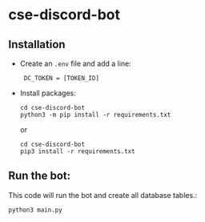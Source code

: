 # cse-discord-bot

## Installation 

- Create an `.env` file and add a line:
  
   ``` DC_TOKEN = [TOKEN_ID]```
- Install packages: 
  
  ```
  cd cse-discord-bot
  python3 -m pip install -r requirements.txt
  ```
  or
  ```
  cd cse-discord-bot
  pip3 install -r requirements.txt
  ```
## Run the bot:
 This code will run the bot and create all database tables.:
  ```
  python3 main.py
  ```
